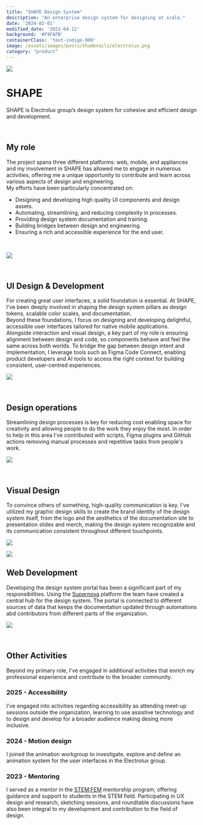 ```yaml
---
title: "SHAPE Design System"
description: "An enterprise design system for designing at scale."
date: '2024-02-01'
modified_date: '2022-04-12'
background: '#F9FAFB'
containerClass: 'text-indigo-900'
image: /assets/images/posts/thumbnails/electrolux.png
category: "product"
---
```


![](/assets/images/posts/electrolux/005.png)

# SHAPE

SHAPE is Electrolux group’s design system for cohesive and efficient design and development.

<br/>

## My role
The project spans three different platforms: web, mobile, and appliances and my involvement in SHAPE has allowed me to engage in numerous activities, offering me a unique opportunity to contribute and learn across various aspects of design and engineering.
<br/>
My efforts have been particularly concentrated on: 

- Designing and developing high quality UI components and design assets.
- Automating, streamlining, and reducing complexity in processes.
- Providing design system documentation and training.
- Building bridges between design and engineering. 
- Ensuring a rich and accessible experience for the end user.

<br/>

![](/assets/images/posts/electrolux/004.png)

<br/>

## UI Design & Development

For creating great user interfaces, a solid foundation is essential. At SHAPE, I’ve been deeply involved in shaping the design system pillars as design tokens, scalable color scales, and documentation.
<br/>
Beyond these foundations, I focus on designing and developing delightful, accessible user interfaces tailored for native mobile applications.
<br/>
Alongside interaction and visual design, a key part of my role is ensuring alignment between design and code, so components behave and feel the same across both worlds. To bridge the gap between design intent and implementation, I leverage tools such as Figma Code Connect, enabling product developers and AI tools to access the right context for building consistent, user-centred experiences.
<br/>

![](/assets/images/posts/electrolux/004.png)

<br/>

## Design operations

Streamlining design processes is key for reducing cost enabling space for creativity and allowing people to do the work they enjoy the most. In order to help in this area I've contributed with scripts, Figma plugins and GitHub actions removing manual processes and repetitive tasks from people's work.
 



![](/assets/images/posts/electrolux/006.png)

<br/>

## Visual Design

To convince others of something, high-quality communication is key. I've utilized my graphic design skills to create the brand identity of the design system itself, from the logo and the aesthetics of the documentation site to presentation slides and merch, making the design system recognizable and its communication consistent throughout different touchpoints.

![](/assets/images/posts/electrolux/007.png)

![](/assets/images/posts/electrolux/008.png)


## Web Development

Developing the design system portal has been a significant part of my responsibilities. Using the [Supernova](https://www.supernova.io/) platform the team have created a central hub for the design system. The portal is connected to different sources of data that keeps the documentation updated through automations abd contributors from different parts of the organization.

![](/assets/images/posts/electrolux/002.png)

<br />

## Other Activities
Beyond my primary role, I've engaged in additional activities that enrich my professional experience and contribute to the broader community.

### 2025 - Accessibility
I've engaged into activities regarding accessibility as attending meet-up sessions outside the organization, learning to use assistive technology and to design and develop for a broader audience making desing more inclusive.

### 2024 - Motion design
I joined the animation workgroup to investigate, explore and define an animation system for the user interfaces in the Electrolux group.

### 2023 - Mentoring
I served as a mentor in the [STEM:FEM](https://www.electroluxgroup.com/en/electrolux-group-launches-stemfem-and-donates-100-mentorship-hours-to-stem-students-35035/) mentorship program, offering guidance and support to students in the STEM field. Participating in UX design and research, sketching sessions, and roundtable discussions have also been integral to my development and contribution to the field of design.
